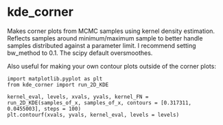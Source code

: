 # kde_corner
Makes corner plots from MCMC samples using kernel density estimation. Reflects samples around minimum/maximum sample to better handle samples distributed against a parameter limit. I recommend setting bw_method to 0.1. The scipy default oversmoothes.

Also useful for making your own contour plots outside of the corner plots:

```
import matplotlib.pyplot as plt
from kde_corner import run_2D_KDE

kernel_eval, levels, xvals, yvals, kernel_FN = run_2D_KDE(samples_of_x, samples_of_x, contours = [0.317311, 0.0455003], steps = 100)
plt.contourf(xvals, yvals, kernel_eval, levels = levels)
```
